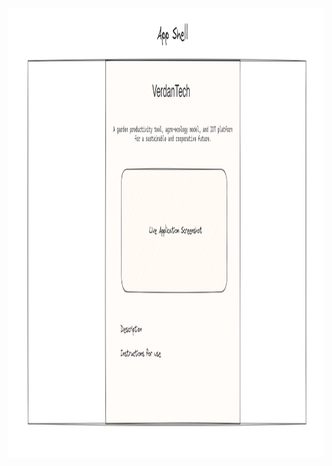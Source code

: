 <div align="center">
    <img src="wireframes/landing.excalidraw.png" alt="Logo" width="1280" height="720">
</div>